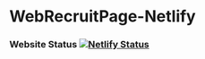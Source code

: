 # WebRecruitPage-Netlify
### Website Status [![Netlify Status](https://api.netlify.com/api/v1/badges/3c683edf-6493-4568-916f-c109749bfd3d/deploy-status)](https://app.netlify.com/sites/wzsjykf/deploys)
